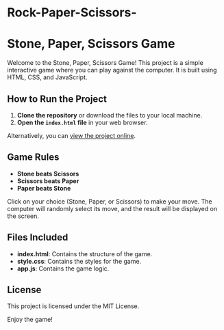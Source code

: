 ﻿# Rock-Paper-Scissors-
# Stone, Paper, Scissors Game

Welcome to the Stone, Paper, Scissors Game! This project is a simple interactive game where you can play against the computer. It is built using HTML, CSS, and JavaScript.

## How to Run the Project

1. **Clone the repository** or download the files to your local machine.
2. **Open the `index.html` file** in your web browser.

Alternatively, you can [view the project online](https://rock-paper-scissor-jvwo9ss56-piyushs-projects-815384e6.vercel.app/).

## Game Rules

- **Stone beats Scissors**
- **Scissors beats Paper**
- **Paper beats Stone**

Click on your choice (Stone, Paper, or Scissors) to make your move. The computer will randomly select its move, and the result will be displayed on the screen.

## Files Included

- **index.html**: Contains the structure of the game.
- **style.css**: Contains the styles for the game.
- **app.js**: Contains the game logic.

## License

This project is licensed under the MIT License.

Enjoy the game!
